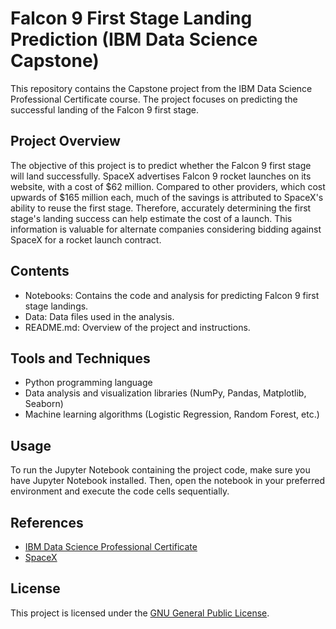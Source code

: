 # Falcon 9 First Stage Landing Prediction (IBM Data Science Capstone)

This repository contains the Capstone project from the IBM Data Science Professional Certificate course. The project focuses on predicting the successful landing of the Falcon 9 first stage.

## Project Overview

The objective of this project is to predict whether the Falcon 9 first stage will land successfully. SpaceX advertises Falcon 9 rocket launches on its website, with a cost of $62 million. Compared to other providers, which cost upwards of $165 million each, much of the savings is attributed to SpaceX's ability to reuse the first stage. Therefore, accurately determining the first stage's landing success can help estimate the cost of a launch. This information is valuable for alternate companies considering bidding against SpaceX for a rocket launch contract.

## Contents

- Notebooks: Contains the code and analysis for predicting Falcon 9 first stage landings.
- Data: Data files used in the analysis.
- README.md: Overview of the project and instructions.

## Tools and Techniques

- Python programming language
- Data analysis and visualization libraries (NumPy, Pandas, Matplotlib, Seaborn)
- Machine learning algorithms (Logistic Regression, Random Forest, etc.)

## Usage

To run the Jupyter Notebook containing the project code, make sure you have Jupyter Notebook installed. Then, open the notebook in your preferred environment and execute the code cells sequentially.

## References

- [IBM Data Science Professional Certificate](https://www.ibm.com/training/badge/data-science-professional-certificate)
- [SpaceX](https://www.spacex.com/)

## License

This project is licensed under the [GNU General Public License](LICENSE).
